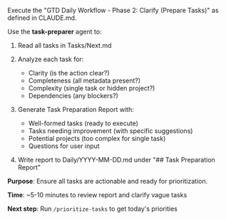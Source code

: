 Execute the "GTD Daily Workflow - Phase 2: Clarify (Prepare Tasks)" as defined in CLAUDE.md.

Use the **task-preparer** agent to:

1. Read all tasks in Tasks/Next.md
2. Analyze each task for:
   - Clarity (is the action clear?)
   - Completeness (all metadata present?)
   - Complexity (single task or hidden project?)
   - Dependencies (any blockers?)

3. Generate Task Preparation Report with:
   - Well-formed tasks (ready to execute)
   - Tasks needing improvement (with specific suggestions)
   - Potential projects (too complex for single task)
   - Questions for user input

4. Write report to Daily/YYYY-MM-DD.md under "## Task Preparation Report"

**Purpose**: Ensure all tasks are actionable and ready for prioritization.

**Time**: ~5-10 minutes to review report and clarify vague tasks

**Next step**: Run `/prioritize-tasks` to get today's priorities
